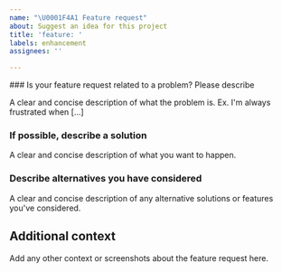 ```yaml
---
name: "\U0001F4A1 Feature request"
about: Suggest an idea for this project
title: 'feature: '
labels: enhancement
assignees: ''

---
```


### Is your feature request related to a problem? Please describe

A clear and concise description of what the problem is. Ex. I'm always frustrated when [...]

### If possible, describe a solution

A clear and concise description of what you want to happen.

### Describe alternatives you have considered

A clear and concise description of any alternative solutions or features you've considered.

## Additional context

Add any other context or screenshots about the feature request here.
